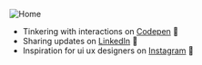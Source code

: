 ![Home](https://user-images.githubusercontent.com/86073690/189526556-e1a23b4e-52ed-4542-a7eb-50acdbca57fa.png)

- Tinkering with interactions on <a href="https://codepen.io/NavindaFernando"> Codepen</a> :ant:
- Sharing updates on <a href="https://www.linkedin.com/in/.../">LinkedIn</a> :penguin:
- Inspiration for ui ux designers on <a href="https://www.instagram.com/uiux.lk/">Instagram</a> :confetti_ball:
